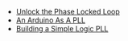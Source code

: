 
* [Unlock the Phase Locked Loop](https://hackaday.com/2016/03/23/unlock-the-phase-locked-loop/)
* [An Arduino As A PLL](https://hackaday.com/2020/05/23/an-arduino-as-a-pll/)
* [Building a Simple Logic PLL](https://zipcpu.com/dsp/2017/12/14/logic-pll.html)
